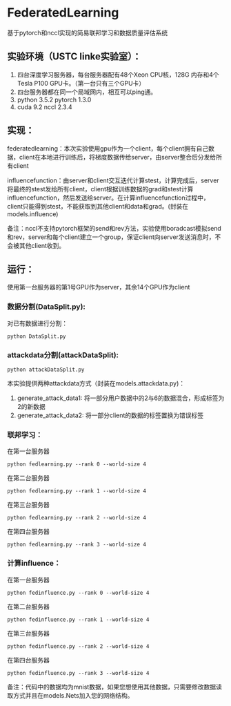 # FederatedLearning

基于pytorch和nccl实现的简易联邦学习和数据质量评估系统

## 实验环境（USTC linke实验室）：

 1. 四台深度学习服务器，每台服务器配有48个Xeon CPU核，128G 内存和4个Tesla P100 GPU卡。（第一台只有三个GPU卡）
 2. 四台服务器都在同一个局域网内，相互可以ping通。
 3. python 3.5.2   pytorch 1.3.0 
 4. cuda 9.2       nccl 2.3.4
 
 ## 实现：
 
   federatedlearning：本次实验使用gpu作为一个client，每个client拥有自己数据，client在本地进行训练后，将梯度数据传给server，由server整合后分发给所有client
   
   influencefunction：由server和client交互迭代计算stest，计算完成后，server将最终的stest发给所有client，client根据训练数据的grad和stest计算influencefunction，然后发送给server。在计算influencefunction过程中，client只能得到stest，不能获取到其他client和data和grad。(封装在models.influence)
 
   备注：nccl不支持pytorch框架的send和rev方法，实验使用boradcast模拟send和rev，server和每个client建立一个group，保证client向server发送消息时，不会被其他client收到。
 
 ## 运行：
 
 使用第一台服务器的第1号GPU作为server，其余14个GPU作为client
 
 
 ### 数据分割(DataSplit.py):
 
 对已有数据进行分割：
 
 ```
 python DataSplit.py
 ```
 ### attackdata分割(attackDataSplit):
 
  ```
 python attackDataSplit.py
 ```
 本实验提供两种attackdata方式（封装在models.attackdata.py)：
 1. generate_attack_data1:
    将一部分用户数据中的2与6的数据混合，形成标签为2的新数据
 2. generate_attack_data2:
    将一部分client的数据的标签置换为错误标签
 ### 联邦学习：
  在第一台服务器
  ```
 python fedlearning.py --rank 0 --world-size 4
  ```
  在第二台服务器
  ```
 python fedlearning.py --rank 1 --world-size 4
  ```
  在第三台服务器
  ```
 python fedlearning.py --rank 2 --world-size 4
 ```
  在第四台服务器
  ```
 python fedlearning.py --rank 3 --world-size 4
 ```
 
 ### 计算influence：
  在第一台服务器
  ```
 python fedinfluence.py --rank 0 --world-size 4
 ```
  在第二台服务器
  ```
 python fedinfluence.py --rank 1 --world-size 4
 ```
  在第三台服务器
  ```
 python fedinfluence.py --rank 2 --world-size 4
 ```
  在第四台服务器
  ```
 python fedinfluence.py --rank 3 --world-size 4
 ```
 
 备注：代码中的数据均为mnist数据，如果您想使用其他数据，只需要修改数据读取方式并且在models.Nets加入您的网络结构。
 
